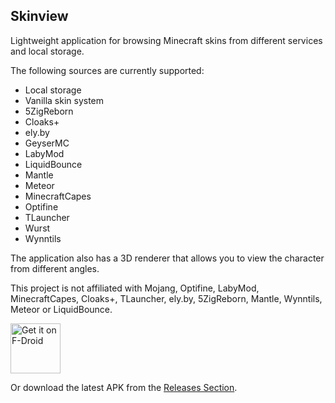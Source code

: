 Skinview
--------

Lightweight application for browsing Minecraft skins from different services and local storage.

The following sources are currently supported:
* Local storage
* Vanilla skin system
* 5ZigReborn
* Cloaks+
* ely.by
* GeyserMC
* LabyMod
* LiquidBounce
* Mantle
* Meteor
* MinecraftCapes
* Optifine
* TLauncher
* Wurst
* Wynntils

The application also has a 3D renderer that allows you to view the character from different angles.

This project is not affiliated with Mojang, Optifine, LabyMod, MinecraftCapes, Cloaks+, TLauncher, ely.by, 5ZigReborn, Mantle, Wynntils, Meteor or LiquidBounce.

[<img src="https://fdroid.gitlab.io/artwork/badge/get-it-on.png"
     alt="Get it on F-Droid"
     height="80">](https://f-droid.org/packages/zatrit.skinbread/)

Or download the latest APK from the [Releases Section](https://github.com/zatrit/skinview/releases/latest).
